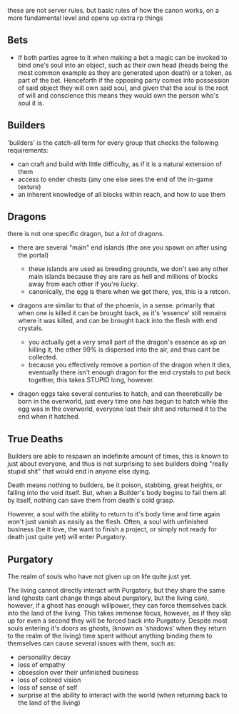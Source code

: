 these are not server rules, but basic rules of how the canon works, on a more fundamental level and opens up extra rp things
## Bets
- If both parties agree to it when making a bet a magic can be invoked to bind one's soul into an object, such as their own head (heads being the most common example as they are generated upon death) or a token, as part of the bet. Henceforth if the opposing party comes into possession of said object they will own said soul, and given that the soul is the root of will and conscience this means they would own the person who's soul it is.
## Builders
'builders' is the catch-all term for every group that checks the following requirements:
- can craft and build with little difficulty, as if it is a natural extension of them
- access to ender chests (any one else sees the end of the in-game texture)
- an inherent knowledge of all blocks within reach, and how to use them
## Dragons
there is not one specific dragon, but a *lot* of dragons. 
- there are several "main" end islands (the one you spawn on after using the portal)
	- these islands are used as breeding grounds, we don't see any other main islands because they are rare as hell and millions of blocks away from each other if you're *lucky*.
	- canonically, the egg is there when we get there, yes, this is a retcon.

- dragons are similar to that of the phoenix, in a sense. primarily that when one is killed it can be brought back, as it's 'essence' still remains where it was killed, and can be brought back into the flesh with end crystals.
	- you actually get a very small part of the dragon's essence as xp on killing it, the other 99% is dispersed into the air, and thus cant be collected.
	- because you effectively remove a portion of the dragon when it dies, eventually there isn't enough dragon for the end crystals to put back together, this takes STUPID long, however.

- dragon eggs take several centuries to hatch, and can theoretically be born in the overworld, just every time one *has* begun to hatch while the egg was in the overworld, everyone lost their shit and returned it to the end when it hatched.

## True Deaths
Builders are able to respawn an indefinite amount of times, this is known to just about everyone, and thus is not surprising to see builders doing "really stupid shit" that would end in anyone else dying. 

Death means nothing to builders, be it poison, stabbing, great heights, or falling into the void itself. But, when a Builder's body begins to fail them all by itself, nothing can save them from death's cold grasp.

However, a soul with the ability to return to it's body time and time again won't just vanish as easily as the flesh. Often, a soul with unfinished business (be it love, the want to finish a project, or simply not ready for death just quite yet) will enter Purgatory. 

## Purgatory
The realm of souls who have not given up on life quite just yet.

The living cannot directly interact with Purgatory, but they share the same land (ghosts cant change things about purgatory, but the living can), however, if a ghost has enough willpower, they can force themselves back into the land of the living. This takes immense focus, however, as if they slip up for even a second they will be forced back into Purgatory.
Despite most souls entering it's doors as ghosts, (known as 'shadows' when they return to the realm of the living) time spent without anything binding them to themselves can cause several issues with them, such as:
- personality decay
- loss of empathy
- obsession over their unfinished business
- loss of colored vision
- loss of sense of self
- surprise at the ability to interact with the world (when returning back to the land of the living)

